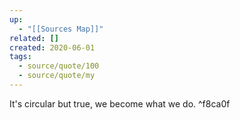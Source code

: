 ```yaml
---
up:
  - "[[Sources Map]]"
related: []
created: 2020-06-01
tags:
  - source/quote/100
  - source/quote/my
---
```

It's circular but true, we become what we do. ^f8ca0f
